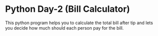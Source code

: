 # Python Day-2 (Bill Calculator)
This python program helps you to calculate the total bill after tip and lets you decide how much should each person pay for the bill.
